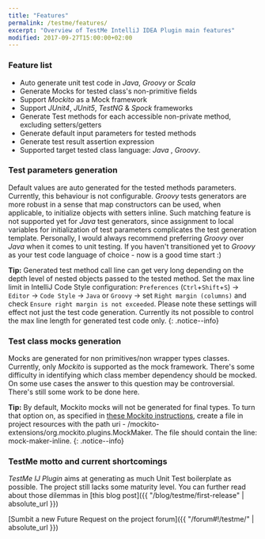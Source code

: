 ```yaml
---
title: "Features"
permalink: /testme/features/
excerpt: "Overview of TestMe IntelliJ IDEA Plugin main features"
modified: 2017-09-27T15:00:00+02:00
---
```

### Feature list
- Auto generate unit test code in _Java_, _Groovy_ or _Scala_ 
- Generate Mocks for tested class's non-primitive fields
- Support _Mockito_ as a Mock framework
- Support _JUnit4_, _JUnit5_, _TestNG_ & _Spock_ frameworks
- Generate Test methods for each accessible non-private method, excluding setters/getters
- Generate default input parameters for tested methods
- Generate test result assertion expression
- Supported target tested class language:  _Java_ , _Groovy_.

### Test parameters generation

Default values are auto generated for the tested methods parameters. Currently, this behaviour is not configurable. _Groovy_ tests generators are more robust in a sense that map constructors can be used, when applicable, to initialize objects with setters inline.
Such matching feature is not supported yet for _Java_ test generators, since assignment to local variables for initialization of test parameters complicates the test generation template.
Personally, I would always recommend preferring _Groovy_ over _Java_ when it comes to unit testing. If you haven't transitioned yet to _Groovy_ as your test code language of choice - now is a good time start :)

**Tip:** Generated test method call line can get very long depending on the depth level of nested objects passed to the tested method. Set the max line limit in IntelliJ Code Style configuration:
`Preferences` (`Ctrl`+`Shift`+`S`) -> `Editor` -> `Code Style` -> `Java` or `Groovy` -> set `Right margin (columns)` and check `Ensure right margin is not exceeded`.
Please note these settings will effect not just the test code generation. Currently its not possible to control the max line length for generated test code only.
{: .notice--info}

### Test class mocks generation

Mocks are generated for non primitives/non wrapper types classes. Currently, only _Mockito_ is supported as the mock framework.
There's some difficulty in identifying which class member dependency should be mocked. On some use cases the answer to this question may be controversial. There's still some work to be done here.   

**Tip:** By default, Mockito mocks will not be generated for final types. To turn that option on, as specified in [these Mockito instructions](https://github.com/mockito/mockito/wiki/What%27s-new-in-Mockito-2#mock-the-unmockable-opt-in-mocking-of-final-classesmethods),
create a file in project resources with the path uri - /mockito-extensions/org.mockito.plugins.MockMaker. The file should contain the line: mock-maker-inline.
{: .notice--info}

### TestMe motto and current shortcomings

_TestMe IJ Plugin_ aims at generating as much Unit Test boilerplate as possible. The project still lacks some maturity level. You can further read about those dilemmas in [this blog post]({{ "/blog/testme/first-release" | absolute_url }})

[Sumbit a new Future Request on the project forum]({{ "/forum#!/testme/" | absolute_url }})

